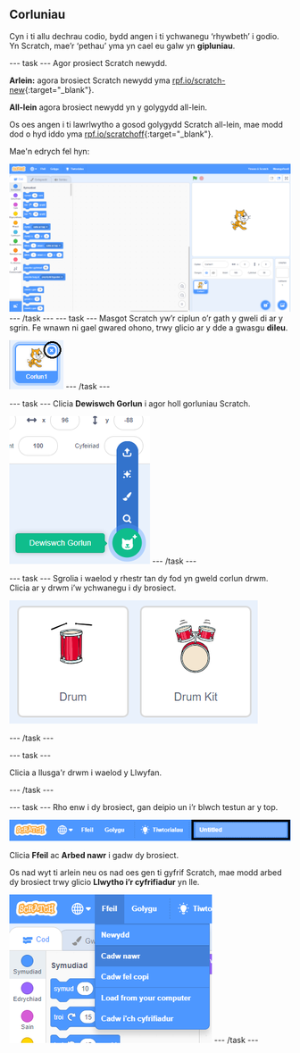 ## Corluniau

Cyn i ti allu dechrau codio, bydd angen i ti ychwanegu ‘rhywbeth’ i godio. Yn Scratch, mae’r ‘pethau’ yma yn cael eu galw yn **gipluniau**.

\--- task \--- Agor prosiect Scratch newydd.

**Arlein:** agora brosiect Scratch newydd yma [rpf.io/scratch-new](http://rpf.io/scratch-new){:target="_blank"}.

**All-lein** agora brosiect newydd yn y golygydd all-lein.

Os oes angen i ti lawrlwytho a gosod golygydd Scratch all-lein, mae modd dod o hyd iddo yma [rpf.io/scratchoff](http://rpf.io/scratchoff){:target="_blank"}.

Mae'n edrych fel hyn:

![sgrinlun](images/band-scratch.png) \--- /task \--- \--- task \--- Masgot Scratch yw’r ciplun o’r gath y gweli di ar y sgrin. Fe wnawn ni gael gwared ohono, trwy glicio ar y dde a gwasgu **dileu**.

![sgrinlun](images/band-delete-annotated.png) \--- /task \---

\--- task \--- Clicia **Dewiswch Gorlun** i agor holl gorluniau Scratch.

![sgrinlun](images/band-sprite-library.png) \--- /task \---

\--- task \--- Sgrolia i waelod y rhestr tan dy fod yn gweld corlun drwm. Clicia ar y drwm i’w ychwanegu i dy brosiect.

![sgrinlun](images/band-sprite-drum.png)

\--- /task \---

\--- task \---

Clicia a llusga'r drwm i waelod y Llwyfan.

\--- /task \---

\--- task \--- Rho enw i dy brosiect, gan deipio un i’r blwch testun ar y top.

![enw](images/band-name-annotated.png)

Clicia **Ffeil** ac **Arbed nawr** i gadw dy brosiect.

Os nad wyt ti arlein neu os nad oes gen ti gyfrif Scratch, mae modd arbed dy brosiect trwy glicio **Llwytho i’r cyfrifiadur** yn lle.

![sgrinlun](images/band-save.png) \--- /task \---